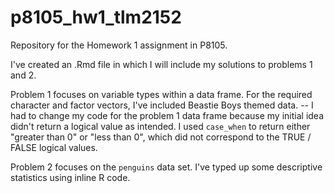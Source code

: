 # p8105_hw1_tlm2152
Repository for the Homework 1 assignment in P8105.

I've created an .Rmd file in which I will include my solutions to problems 1 and 2.

Problem 1 focuses on variable types within a data frame. For the required character and factor vectors, I've included Beastie Boys themed data.
-- I had to change my code for the problem 1 data frame because my initial idea didn't return a logical value as intended. I used `case_when` to return either "greater than 0" or "less than 0", which did not correspond to the TRUE / FALSE logical values.

Problem 2 focuses on the `penguins` data set. I've typed up some descriptive statistics using inline R code.